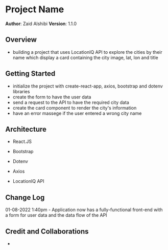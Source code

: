 # Project Name

**Author**: Zaid Alshibi
**Version**: 1.1.0

## Overview

- building a project that uses LocationIQ API to explore the cities by their name which display a card containing the city image, lat, lon and title

## Getting Started

- initialize the project with create-react-app, axios, bootstrap and dotenv libraries
- create the form to have the user data
- send a request to the API to have the required city data
- create the card component to render the city's information
- have an error massege if the user entered a wrong city name

## Architecture

- React.JS

- Bootstrap

- Dotenv

- Axios

- LocationIQ API

## Change Log

01-08-2022 1:40pm - Application now has a fully-functional front-end with a form for user data and the data flow of the API

## Credit and Collaborations

- 